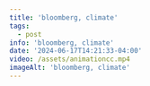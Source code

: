 ```yaml
---
title: 'bloomberg, climate'
tags:
  - post
info: 'bloomberg, climate'
date: '2024-06-17T14:21:33-04:00'
video: /assets/animationcc.mp4
imageAlt: 'bloomberg, climate'
---
```


